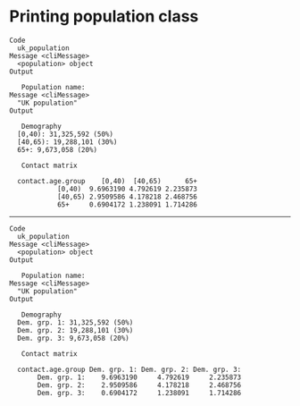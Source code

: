 # Printing population class

    Code
      uk_population
    Message <cliMessage>
      <population> object
    Output
      
       Population name: 
    Message <cliMessage>
      "UK population"
    Output
      
       Demography 
      [0,40): 31,325,592 (50%)
      [40,65): 19,288,101 (30%)
      65+: 9,673,058 (20%)
      
       Contact matrix 
                       
      contact.age.group    [0,40)  [40,65)      65+
                [0,40)  9.6963190 4.792619 2.235873
                [40,65) 2.9509586 4.178218 2.468756
                65+     0.6904172 1.238091 1.714286

---

    Code
      uk_population
    Message <cliMessage>
      <population> object
    Output
      
       Population name: 
    Message <cliMessage>
      "UK population"
    Output
      
       Demography 
      Dem. grp. 1: 31,325,592 (50%)
      Dem. grp. 2: 19,288,101 (30%)
      Dem. grp. 3: 9,673,058 (20%)
      
       Contact matrix 
                       
      contact.age.group Dem. grp. 1: Dem. grp. 2: Dem. grp. 3:
           Dem. grp. 1:    9.6963190     4.792619     2.235873
           Dem. grp. 2:    2.9509586     4.178218     2.468756
           Dem. grp. 3:    0.6904172     1.238091     1.714286

